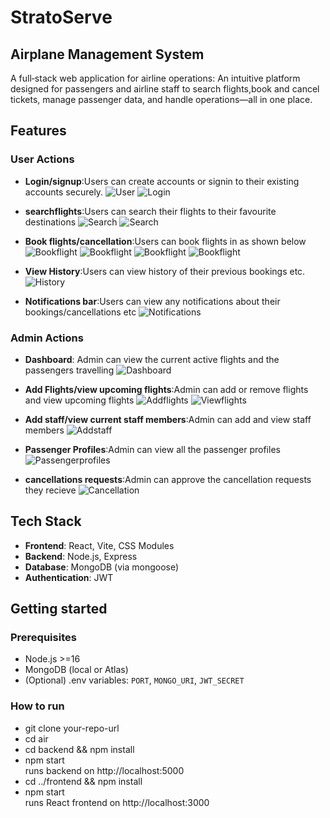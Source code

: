 # StratoServe
## Airplane Management System

A full‑stack web application for airline operations: An intuitive platform designed for passengers and airline staff to search flights,book and cancel tickets, manage passenger data, and handle operations—all in one place.

 
## Features
 
 
### User Actions
- **Login/signup**:Users can create accounts or signin to their existing accounts securely.
  ![User](Screenshots/Welcome%20page.png)
  ![Login](Screenshots/Login.png)

- **searchflights**:Users can search their flights to their favourite destinations
  ![Search](Screenshots/Searchflights(1).png)
  ![Search](Screenshots/Searchflights(2).png)

- **Book flights/cancellation**:Users can book flights in as shown below
  ![Bookflight](Screenshots/Book(1).png)
  ![Bookflight](Screenshots/Book(2).png)
  ![Bookflight](Screenshots/Book(3).png)
  ![Bookflight](Screenshots/Book(4).png)

- **View History**:Users can view history of their previous bookings etc.
 ![History](Screenshots/Previous.png)

- **Notifications bar**:Users can view any notifications about their bookings/cancellations etc
  ![Notifications](Screenshots/Notifications.png)

### Admin Actions

- **Dashboard**: Admin can view the current active flights and the passengers travelling
  ![Dashboard](Screenshots/Admindash.png)

- **Add Flights/view upcoming flights**:Admin can add or remove flights and view upcoming flights
  ![Addflights](Screenshots/Addflight.png)
  ![Viewflights](Screenshots/Flightoperations.png)

- **Add staff/view current staff members**:Admin can add and view staff members
  ![Addstaff](Screenshots/Addstaff.png)
 
- **Passenger Profiles**:Admin can view all the passenger profiles
   ![Passengerprofiles](Screenshots/Passengerprofile.png)

- **cancellations requests**:Admin can approve the cancellation requests they recieve
  ![Cancellation](Screenshots/Cancellation.png)

## Tech Stack

- **Frontend**: React, Vite, CSS Modules
- **Backend**: Node.js, Express 
- **Database**: MongoDB (via mongoose)
- **Authentication**: JWT

## Getting started

### Prerequisites
- Node.js >=16
- MongoDB (local or Atlas)
- (Optional) .env variables: `PORT`, `MONGO_URI`, `JWT_SECRET`

### How to run

- git clone your-repo-url
- cd air
- cd backend && npm install
- npm start                  
  runs backend on http://localhost:5000
- cd ../frontend && npm install
- npm start             
 runs React frontend on http://localhost:3000
